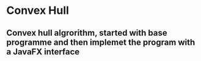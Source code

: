 # Convex Hull
## Convex hull algrorithm, started with base programme and then implemet the program with a JavaFX interface
